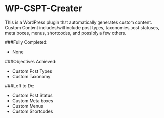 WP-CSPT-Creater
===============

This is a WordPress plugin that automatically generates custom content. Custom Content includes/will include post types, taxonomies,post statuses, meta boxes, menus, shortcodes, and possibly a few others.

###Fully Completed:
- None

###Objectives Achieved:
- Custom Post Types
- Custom Taxonomy

###Left to Do:
- Custom Post Status
- Custom Meta boxes
- Custom Menus
- Custom Shortcodes



